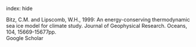 index: hide

<div class="Citation">

  <div class="Citation-body">
    <div class="Citation-text">Bitz, C.M. and Lipscomb, W.H., 1999: An energy-conserving thermodynamic sea ice model for climate study. <span class="Article-journal">Journal of Geophysical Research. Oceans, </span><span class="Article-volume">104, </span>15669-15677pp.</div>
    <div class="Citation-links">
      <div class="CitationLink" data-href="https://scholar.google.com/scholar?q=An+energy-conserving+thermodynamic+sea+ice+model+for+climate+study">
        <div class="CitationLink-icon CitationLink-Scholar"></div>
        <div class="CitationLink-text">Google Scholar</div>
      </div>
    </div>
  </div>
</div>


<div class="Citation-copy">

</div>